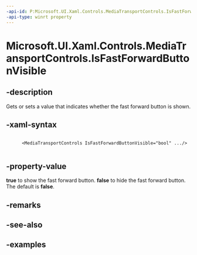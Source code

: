 ```yaml
---
-api-id: P:Microsoft.UI.Xaml.Controls.MediaTransportControls.IsFastForwardButtonVisible
-api-type: winrt property
---
```


# Microsoft.UI.Xaml.Controls.MediaTransportControls.IsFastForwardButtonVisible

<!--
public bool IsFastForwardButtonVisible { get; set; }
-->


## -description
Gets or sets a value that indicates whether the fast forward button is shown.


## -xaml-syntax
```xaml

      <MediaTransportControls IsFastForwardButtonVisible="bool" .../>
    
```


## -property-value
**true** to show the fast forward button. **false** to hide the fast forward button. The default is **false**.

## -remarks

## -see-also

## -examples


